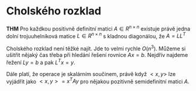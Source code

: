 # Cholského rozklad

**THM** Pro každkou positivně definitní matici $A \in R^{n \times n}$ existuje právě jedna dolní trojuuhelníková matice $L \in R^{n \times n}$ s kladnou diagonálou, že $A = LL^T$


Cholského rozklad není těžké najít. Jde to velmi rychle $O(n^3)$. Můžeme si ušitřit nějaký čas třeba při hledání řešení rovnice $Ax = b$. Nejdřív najdeme řežení $Ly = b$ a pak $L^Tx = y$. 

Dále platí, že operace je skalárním součinem, právě když $<x, y>$ lze vyjádřit jako $<x,y> = x^TAy$ pro nějakou pozitivně semidefinitní matici $A$.



